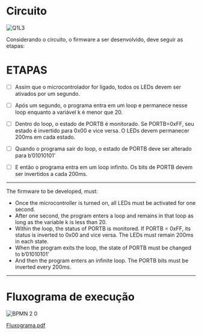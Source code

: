 # Circuito

![Q1L3](https://user-images.githubusercontent.com/67662041/87201486-0ec78200-c2d5-11ea-9fd6-baa32a44ce8a.png)


Considerando o circuito, o firmware a ser desenvolvido, deve seguir as etapas: 

# ETAPAS

- [ ] Assim que o microcontrolador for ligado, todos os LEDs devem ser ativados por um segundo.

- [ ] Após um segundo, o programa entra em um loop e permanece nesse loop enquanto a variável k é menor que 20.

- [ ] Dentro do loop, o estado de PORTB é monitorado. Se PORTB=0xFF, seu estado é invertido para 0x00 e vice versa. O LEDs devem permanecer 200ms em cada estado.

- [ ] Quando o programa sair do loop, o estado de PORTB deve ser alterado para b’01010101’

- [ ] E então o programa entra em um loop infinito. Os bits de PORTB devem ser invertidos a cada 200ms. 

---
The firmware to be developed, must:

* Once the microcontroller is turned on, all LEDs must be activated for one second.
* After one second, the program enters a loop and remains in that loop as long as the variable k is less than 20.
* Within the loop, the status of PORTB is monitored. If PORTB = 0xFF, its status is inverted to 0x00 and vice versa. The LEDs must remain 200ms in each state.
* When the program exits the loop, the state of PORTB must be changed to b’01010101’
* And then the program enters an infinite loop. The PORTB bits must be inverted every 200ms.
---

# Fluxograma de execução

![BPMN 2 0](https://user-images.githubusercontent.com/67662041/87200602-47665c00-c2d3-11ea-85e3-693d2079ac89.png)

[Fluxograma.pdf](https://github.com/simpleCod3r/PIC16F887-EXs/files/4905232/Fluxograma.pdf)
